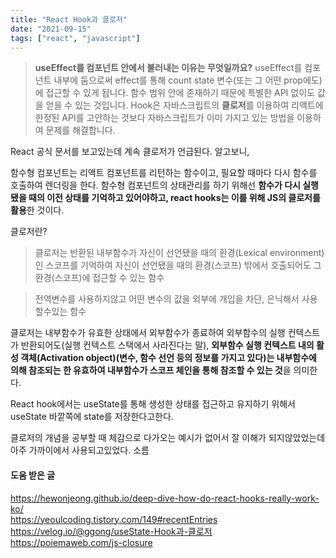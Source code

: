 ```yaml
---
title: "React Hook과 클로저"
date: "2021-09-15"
tags: ["react", "javascript"]
---
```


> **useEffect를 컴포넌트 안에서 불러내는 이유는 무엇일까요?** useEffect를 컴포넌트 내부에 둠으로써 effect를 통해 count state 변수(또는 그 어떤 prop에도)에 접근할 수 있게 됩니다. 함수 범위 안에 존재하기 때문에 특별한 API 없이도 값을 얻을 수 있는 것입니다. Hook은 자바스크립트의 **클로저**를 이용하여 리액트에 한정된 API를 고안하는 것보다 자바스크립트가 이미 가지고 있는 방법을 이용하여 문제를 해결합니다.

React 공식 문서를 보고있는데 계속 클로저가 언급된다. 알고보니,

함수형 컴포넌트는 리액트 컴포넌트를 리턴하는 함수이고, 필요할 때마다 다시 함수를 호출하여 렌더링을 한다. 함수형 컴포넌트의 상태관리를 하기 위해선 **함수가 다시 실행됐을 때의 이전 상태를 기억하고 있어야하고, react hooks는 이를 위해 JS의 클로저를 활용**한 것이다.

클로저란?

> 클로저는 반환된 내부함수가 자신이 선언됐을 때의 환경(Lexical environment)인 스코프를 기억하여 자신이 선언됐을 때의 환경(스코프) 밖에서 호출되어도 그 환경(스코프)에 접근할 수 있는 함수

> 전역변수를 사용하지않고 어떤 변수의 값을 외부에 개입을 차단, 은닉해서 사용할수있는 함수

클로저는 내부함수가 유효한 상태에서 외부함수가 종료하여 외부함수의 실행 컨텍스트가 반환되어도(실행 컨텍스트 스택에서 사라진다는 말), **외부함수 실행 컨텍스트 내의 활성 객체(Activation object)(변수, 함수 선언 등의 정보를 가지고 있다)는 내부함수에 의해 참조되는 한 유효하여 내부함수가 스코프 체인을 통해 참조할 수 있는 것**을 의미한다.

React hook에서는 useState를 통해 생성한 상태를 접근하고 유지하기 위해서 useState 바깥쪽에 state를 저장한다고한다.

클로저의 개념을 공부할 때 체감으로 다가오는 예시가 없어서 잘 이해가 되지않았었는데 아주 가까이에서 사용되고있었다. 소름

#### 도움 받은 글

https://hewonjeong.github.io/deep-dive-how-do-react-hooks-really-work-ko/<br/>
https://yeoulcoding.tistory.com/149#recentEntries<br/>
https://velog.io/@ggong/useState-Hook과-클로저<br/>
https://poiemaweb.com/js-closure

